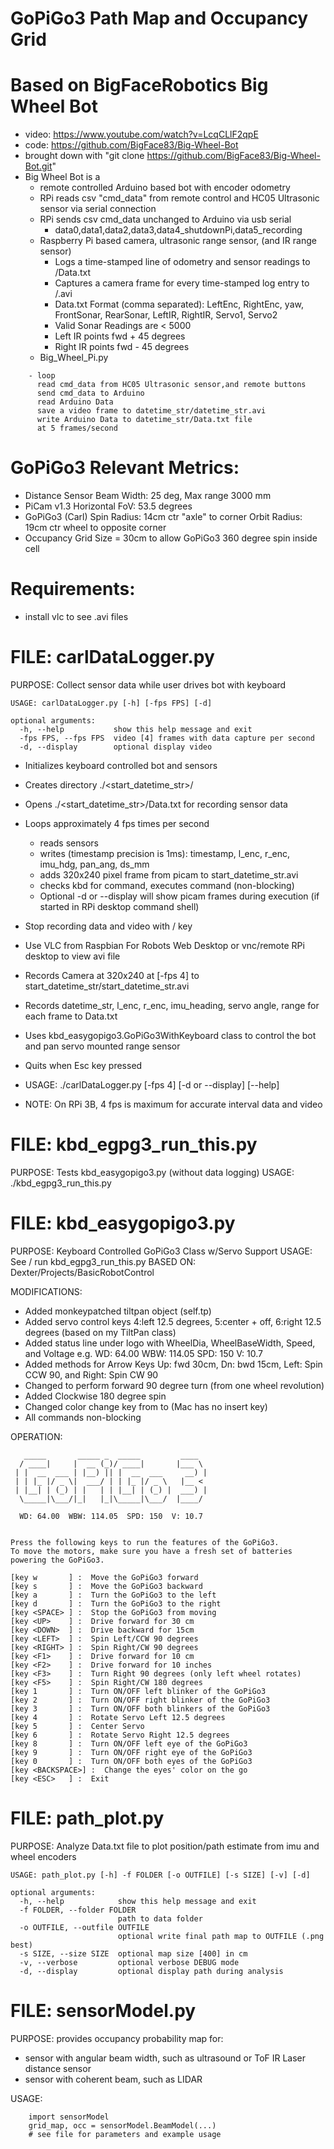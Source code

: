# GoPiGo3 Path Map and Occupancy Grid

# Based on BigFaceRobotics Big Wheel Bot
- video: https://www.youtube.com/watch?v=LcqCLlF2qpE
- code: https://github.com/BigFace83/Big-Wheel-Bot
- brought down with "git clone https://github.com/BigFace83/Big-Wheel-Bot.git"
- Big Wheel Bot is a
  - remote controlled Arduino based bot with encoder odometry
  - RPi reads csv "cmd_data" from remote control and HC05 Ultrasonic sensor via serial connection 
  - RPi sends csv cmd_data unchanged to Arduino via usb serial
    -  data0,data1,data2,data3,data4_shutdownPi,data5_recording
  - Raspberry Pi based camera, ultrasonic range sensor, (and IR range sensor)
    - Logs a time-stamped line of odometry and sensor readings to <timestamp>/Data.txt
    - Captures a camera frame for every time-stamped log entry to <timestamp>/<timestamp>.avi
    - Data.txt Format (comma separated):
      LeftEnc, RightEnc, yaw, FrontSonar, RearSonar, LeftIR, RightIR, Servo1, Servo2
    - Valid Sonar Readings are < 5000
    - Left IR points fwd + 45 degrees
    - Right IR points fwd - 45 degrees
  - Big_Wheel_Pi.py
```
    - loop 
      read cmd_data from HC05 Ultrasonic sensor,and remote buttons 
      send cmd_data to Arduino 
      read Arduino Data
      save a video frame to datetime_str/datetime_str.avi
      write Arduino Data to datetime_str/Data.txt file
      at 5 frames/second
```




# GoPiGo3 Relevant Metrics:
- Distance Sensor Beam Width: 25 deg, Max range 3000 mm
- PiCam v1.3 Horizontal FoV: 53.5 degrees
- GoPiGo3 (Carl) Spin Radius: 14cm ctr "axle" to corner
                 Orbit Radius: 19cm ctr wheel to opposite corner
- Occupancy Grid Size = 30cm to allow GoPiGo3 360 degree spin inside cell

# Requirements:
- install vlc to see .avi files


# FILE: carlDataLogger.py
PURPOSE: Collect sensor data while user drives bot with keyboard
```
USAGE: carlDataLogger.py [-h] [-fps FPS] [-d]

optional arguments:
  -h, --help           show this help message and exit
  -fps FPS, --fps FPS  video [4] frames with data capture per second
  -d, --display        optional display video
```

- Initializes keyboard controlled bot and sensors
- Creates directory ./<start_datetime_str>/
- Opens ./<start_datetime_str>/Data.txt for recording sensor data 
- Loops approximately 4 fps times per second
  - reads sensors
  - writes (timestamp precision is 1ms):
    timestamp, l_enc, r_enc, imu_hdg, pan_ang, ds_mm
  - adds 320x240 pixel frame from picam to start_datetime_str.avi
  - checks kbd for command, executes command (non-blocking)
  - Optional -d or --display will show picam frames during execution
    (if started in RPi desktop command shell)
- Stop recording data and video with /<ESC/> key
- Use VLC from Raspbian For Robots Web Desktop or vnc/remote RPi desktop to view avi file
- Records Camera at 320x240 at [-fps 4] to start_datetime_str/start_datetime_str.avi
- Records datetime_str, l_enc, r_enc, imu_heading, servo angle, range for each frame to Data.txt
- Uses kbd_easygopigo3.GoPiGo3WithKeyboard class to control the bot and pan servo mounted range sensor
- Quits when Esc key pressed

- USAGE:  ./carlDataLogger.py [-fps 4] [-d or --display] [--help]
- NOTE:   On RPi 3B, 4 fps is maximum for accurate interval data and video 


# FILE: kbd_egpg3_run_this.py
PURPOSE: Tests kbd_easygopigo3.py (without data logging)
USAGE: ./kbd_egpg3_run_this.py



# FILE: kbd_easygopigo3.py
PURPOSE: Keyboard Controlled GoPiGo3 Class w/Servo Support
USAGE: See / run    kbd_egpg3_run_this.py
BASED ON:  Dexter/Projects/BasicRobotControl

MODIFICATIONS:
- Added monkeypatched tiltpan object (self.tp) 
- Added servo control keys  4:left 12.5 degrees, 5:center + off, 6:right 12.5 degrees
  (based on my TiltPan class)
- Added status line under logo with WheelDia, WheelBaseWidth, Speed, and Voltage
    e.g.    WD: 64.00  WBW: 114.05  SPD: 150  V: 10.7
- Added methods for Arrow Keys 
    Up: fwd 30cm, Dn: bwd 15cm, Left: Spin CCW 90, and Right: Spin CW 90
- Changed <F3> to perform forward 90 degree turn (from one wheel revolution)
- Added  <F5> Clockwise 180 degree spin
- Changed color change key from <INSERT> to <BACKSPACE> (Mac has no insert key)
- All commands non-blocking


OPERATION:
```
   _____       _____ _  _____         ____  
  / ____|     |  __ (_)/ ____|       |___ \ 
 | |  __  ___ | |__) || |  __  ___     __) |
 | | |_ |/ _ \|  ___/ | | |_ |/ _ \   |__ < 
 | |__| | (_) | |   | | |__| | (_) |  ___) |
  \_____|\___/|_|   |_|\_____|\___/  |____/ 
                                            
  WD: 64.00  WBW: 114.05  SPD: 150  V: 10.7
                                            

Press the following keys to run the features of the GoPiGo3.
To move the motors, make sure you have a fresh set of batteries powering the GoPiGo3.

[key w       ] :  Move the GoPiGo3 forward
[key s       ] :  Move the GoPiGo3 backward
[key a       ] :  Turn the GoPiGo3 to the left
[key d       ] :  Turn the GoPiGo3 to the right
[key <SPACE> ] :  Stop the GoPiGo3 from moving
[key <UP>    ] :  Drive forward for 30 cm
[key <DOWN>  ] :  Drive backward for 15cm
[key <LEFT>  ] :  Spin Left/CCW 90 degrees
[key <RIGHT> ] :  Spin Right/CW 90 degrees
[key <F1>    ] :  Drive forward for 10 cm
[key <F2>    ] :  Drive forward for 10 inches
[key <F3>    ] :  Turn Right 90 degrees (only left wheel rotates)
[key <F5>    ] :  Spin Right/CW 180 degrees
[key 1       ] :  Turn ON/OFF left blinker of the GoPiGo3
[key 2       ] :  Turn ON/OFF right blinker of the GoPiGo3
[key 3       ] :  Turn ON/OFF both blinkers of the GoPiGo3
[key 4       ] :  Rotate Servo Left 12.5 degrees
[key 5       ] :  Center Servo
[key 6       ] :  Rotate Servo Right 12.5 degrees
[key 8       ] :  Turn ON/OFF left eye of the GoPiGo3
[key 9       ] :  Turn ON/OFF right eye of the GoPiGo3
[key 0       ] :  Turn ON/OFF both eyes of the GoPiGo3
[key <BACKSPACE>] :  Change the eyes' color on the go
[key <ESC>   ] :  Exit
```


# FILE: path_plot.py
PURPOSE: Analyze Data.txt file to plot position/path estimate from imu and wheel encoders
```
USAGE: path_plot.py [-h] -f FOLDER [-o OUTFILE] [-s SIZE] [-v] [-d]

optional arguments:
  -h, --help            show this help message and exit
  -f FOLDER, --folder FOLDER
                        path to data folder
  -o OUTFILE, --outfile OUTFILE
                        optional write final path map to OUTFILE (.png best)
  -s SIZE, --size SIZE  optional map size [400] in cm
  -v, --verbose         optional verbose DEBUG mode
  -d, --display         optional display path during analysis
```

# FILE: sensorModel.py
PURPOSE: provides occupancy probability map for: 
  - sensor with angular beam width, such as ultrasound or ToF IR Laser distance sensor
  - sensor with coherent beam, such as LIDAR

USAGE:  
```
    import sensorModel
    grid_map, occ = sensorModel.BeamModel(...)
    # see file for parameters and example usage
```

